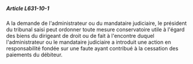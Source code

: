 ##### Article L631-10-1

A la demande de l'administrateur ou du mandataire judiciaire, le président du tribunal saisi peut ordonner toute mesure conservatoire utile à l'égard des biens du dirigeant de droit ou de fait à l'encontre duquel l'administrateur ou le mandataire judiciaire a introduit une action en responsabilité fondée sur une faute ayant contribué à la cessation des paiements du débiteur.

